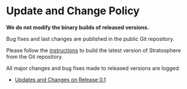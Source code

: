 Update and Change Policy
========================

**We do not modify the binary builds of released versions.**   

Bug fixes and last changes are published in the public Git repository.
  
 Please follow the
[instructions](buildthesystem.html "buildthesystem")
to build the latest version of Stratosphere from the Git repository.   

All major changes and bug fixes made to released versions are logged:

-   [Updates and Changes on Release
    0.1](updateschangeson0.1.html "updateschangeson0.1")

